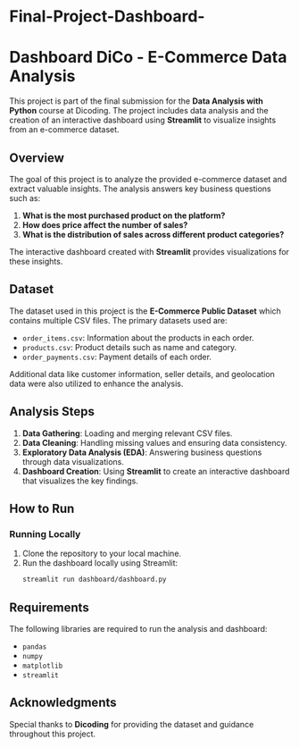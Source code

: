 # Final-Project-Dashboard-

# Dashboard DiCo - E-Commerce Data Analysis

This project is part of the final submission for the **Data Analysis with Python** course at Dicoding. The project includes data analysis and the creation of an interactive dashboard using **Streamlit** to visualize insights from an e-commerce dataset.

## Overview
The goal of this project is to analyze the provided e-commerce dataset and extract valuable insights. The analysis answers key business questions such as:
1. **What is the most purchased product on the platform?**
2. **How does price affect the number of sales?**
3. **What is the distribution of sales across different product categories?**

The interactive dashboard created with **Streamlit** provides visualizations for these insights.

## Dataset
The dataset used in this project is the **E-Commerce Public Dataset** which contains multiple CSV files. The primary datasets used are:
- `order_items.csv`: Information about the products in each order.
- `products.csv`: Product details such as name and category.
- `order_payments.csv`: Payment details of each order.
  
Additional data like customer information, seller details, and geolocation data were also utilized to enhance the analysis.

## Analysis Steps
1. **Data Gathering**: Loading and merging relevant CSV files.
2. **Data Cleaning**: Handling missing values and ensuring data consistency.
3. **Exploratory Data Analysis (EDA)**: Answering business questions through data visualizations.
4. **Dashboard Creation**: Using **Streamlit** to create an interactive dashboard that visualizes the key findings.


## How to Run
### Running Locally
1. Clone the repository to your local machine.
2. Run the dashboard locally using Streamlit:
   ```bash
   streamlit run dashboard/dashboard.py
   ```

## Requirements
The following libraries are required to run the analysis and dashboard:
- `pandas`
- `numpy`
- `matplotlib`
- `streamlit`

## Acknowledgments
Special thanks to **Dicoding** for providing the dataset and guidance throughout this project.

